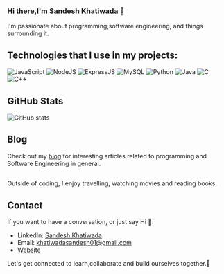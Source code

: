 ### Hi there,I'm Sandesh Khatiwada 👋

I'm passionate about programming,software engineering, and things surrounding it.

## Technologies that I use in my projects: 
![JavaScript](https://img.shields.io/badge/JavaScript-Expert-yellow?style=for-the-badge&logo=javascript)
![NodeJS](https://img.shields.io/badge/Node.js-Proficient-success?style=for-the-badge&logo=node.js)
![ExpressJS](https://img.shields.io/badge/expressjs-Intermediate-success?style=for-the-badge&logo=python)
![MySQL](https://img.shields.io/badge/mysql-Begineer-yellow?style=for-the-badge&logo=mysql)
![Python](https://img.shields.io/badge/Python-Intermediate-success?style=for-the-badge&logo=python)
![Java](https://img.shields.io/badge/Java-Begineer-yellow?style=for-the-badge&logo=java)
![C](https://img.shields.io/badge/C-Begineer-yellow?style=for-the-badge&logo=c)
![C++](https://img.shields.io/badge/C++-Proficient-brightgreen?style=for-the-badge&logo=c%2B%2B)


## GitHub Stats
![GitHub stats](https://github-readme-stats.vercel.app/api?username=sandesh-theMayGuy&show_icons=true)

## Blog
Check out my [blog](https://sandeshkhatiwada.hashnode.dev/) for interesting articles related to programming and Software Engineering in general.

## 
Outside of coding, I enjoy travelling, watching movies and reading books.




## Contact
If you want to have a conversation, or just say Hi  💬:
- LinkedIn: [Sandesh Khatiwada](https://www.linkedin.com/in/sandeshkhatiwada)
- Email: khatiwadasandesh01@gmail.com
- [Website](https://www.sandeshkhatiwada.com.np)

Let's get connected to learn,collaborate and build ourselves together.👯
  

<!--
**sandesh-theMayGuy/sandesh-theMayGuy** is a ✨ _special_ ✨ repository because its `README.md` (this file) appears on your GitHub profile.

Here are some ideas to get you started:

- 🔭 I’m currently working on ...
- 🌱 I’m currently learning ...
- 👯 I’m looking to collaborate on ...
- 🤔 I’m looking for help with ...
- 💬 Ask me about ...
- 📫 How to reach me: ...
- 😄 Pronouns: ...
- ⚡ Fun fact: ...
-->
